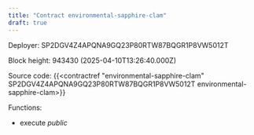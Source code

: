 ```yaml
---
title: "Contract environmental-sapphire-clam"
draft: true
---
```

Deployer: SP2DGV4Z4APQNA9GQ23P80RTW87BQGR1P8VW5012T


 



Block height: 943430 (2025-04-10T13:26:40.000Z)

Source code: {{<contractref "environmental-sapphire-clam" SP2DGV4Z4APQNA9GQ23P80RTW87BQGR1P8VW5012T environmental-sapphire-clam>}}

Functions:

* execute _public_
